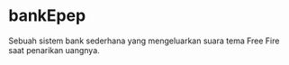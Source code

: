 # bankEpep
Sebuah sistem bank sederhana yang mengeluarkan suara tema Free Fire saat penarikan uangnya.
